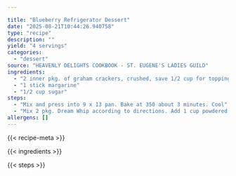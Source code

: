 ```yaml
---

title: "Blueberry Refrigerator Dessert"
date: "2025-08-21T10:44:26.940758"
type: "recipe"
description: ""
yield: "4 servings"
categories:
  - "dessert"
source: "HEAVENLY DELIGHTS COOKBOOK - ST. EUGENE'S LADIES GUILD"
ingredients:
  - "2 inner pkg. of graham crackers, crushed, save 1/2 cup for topping"
  - "1 stick margarine"
  - "1/2 cup sugar"
steps:
  - "Mix and press into 9 x 13 pan. Bake at 350 about 3 minutes. Cool"
  - "Mix 2 pkg. Dream Whip according to directions. Add 1 cup powdered sugar - Beat well. Add 4 oz. softened Philadelphia Cream Cheese and whip until fluffy. Layer half the Dream Whip mixture over crust. Add 1 can Blueberry Pie Filling, add the rest of the Dream Whip mix, and top with crumbs. Refrigerate."
allergens: []
---
```


{{< recipe-meta >}}

{{< ingredients >}}

{{< steps >}}
